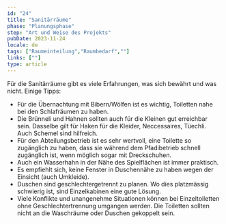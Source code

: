 ```yaml
---
id: "24"
title: "Sanitärräume"
phase: "Planungsphase"
step: "Art und Weise des Projekts"
pubDate: 2023-11-24
locale: de
tags: ["Raumeinteilung","Raumbedarf",""]
links: [""]
type: article
---
```


Für die Sanitärräume gibt es viele Erfahrungen, was sich bewährt und was nicht. 
Einige Tipps: 
- Für die Übernachtung mit Bibern/Wölfen ist es wichtig, Toiletten nahe bei den Schlafräumen zu haben. 
- Die Brünneli und Hahnen sollten auch für die Kleinen gut erreichbar sein. Dasselbe gilt für Haken für die Kleider, Neccessaires, Tüechli. Auch Schemel sind hilfreich.
- Für den Abteilungsbetrieb ist es sehr wertvoll, eine Toilette so zugänglich zu haben, dass sie während dem Pfadibetrieb schnell zugänglich ist, wenn möglich sogar mit Dreckschuhen. 
- Auch ein Wasserhahn in der Nähe des Spielflächen ist immer praktisch. 
- Es empfiehlt sich, keine Fenster in Duschennähe zu haben wegen der Einsicht (auch Umkleide).
- Duschen sind geschlechtergetrennt zu planen. Wo dies platzmässig schwierig ist, sind Einzelkabinen eine gute Lösung.
- Viele Konflikte und unangenehme Situationen können bei Einzeltoiletten ohne Geschlechtertrennung umgangen werden. Die Toiletten sollten nicht an die Waschräume oder Duschen gekoppelt sein.
